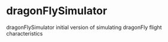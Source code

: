 # dragonFlySimulator
dragonFlySimulator initial version of simulating dragonFly flight characteristics
